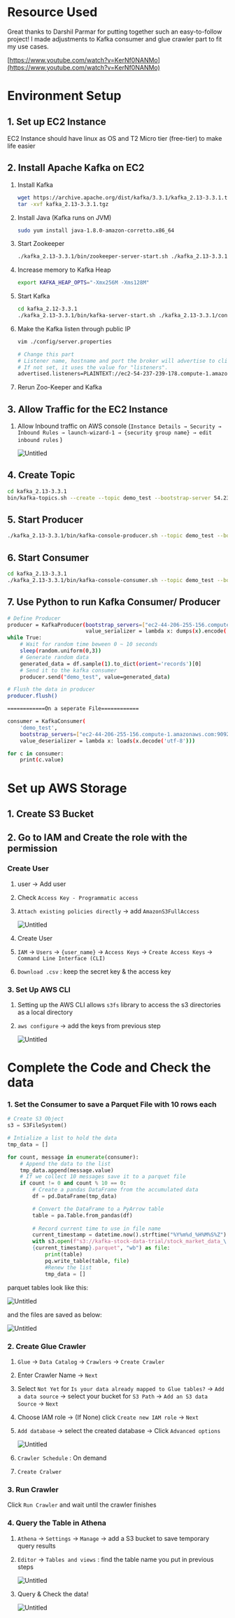 # Resource Used
Great thanks to Darshil Parmar for putting together such an easy-to-follow project! 
I made adjustments to Kafka consumer and glue crawler part to fit my use cases. 

[https://www.youtube.com/watch?v=KerNf0NANMo](https://www.youtube.com/watch?v=KerNf0NANMo)

# Environment Setup

## 1. Set up EC2 Instance

EC2 Instance should have linux as OS and T2 Micro tier (free-tier) to make life easier 

## 2. Install Apache Kafka on EC2

1. Install Kafka 
    
    ```bash
    wget https://archive.apache.org/dist/kafka/3.3.1/kafka_2.13-3.3.1.tgz
    tar -xvf kafka_2.13-3.3.1.tgz
    ```
    
2. Install Java (Kafka runs on JVM) 
    
    ```bash
    sudo yum install java-1.8.0-amazon-corretto.x86_64
    ```
    
3. Start Zookeeper 
    
    ```bash
    ./kafka_2.13-3.3.1/bin/zookeeper-server-start.sh ./kafka_2.13-3.3.1/config/zookeeper.properties
    ```
    
4. Increase memory to Kafka Heap 
    
    ```bash
    export KAFKA_HEAP_OPTS="-Xmx256M -Xms128M"
    ```
    
5. Start Kafka
    
    ```bash
    cd kafka_2.12-3.3.1
    ./kafka_2.13-3.3.1/bin/kafka-server-start.sh ./kafka_2.13-3.3.1/config/server.properties 
    ```
    
6. Make the Kafka listen through public IP
    
    ```bash
    vim ./config/server.properties 
    
    # Change this part 
    # Listener name, hostname and port the broker will advertise to clients.
    # If not set, it uses the value for "listeners".
    advertised.listeners=PLAINTEXT://ec2-54-237-239-178.compute-1.amazonaws.com:9092
    ```
    
7. Rerun Zoo-Keeper and Kafka

## 3. Allow Traffic for the EC2 Instance

1. Allow Inbound traffic on AWS console (`Instance Details → Security → Inbound Rules → launch-wizard-1 → {security group name} → edit inbound rules` ) 
    
    ![Untitled](https://github.com/dougieduk/kafka_stock_data_collection_project/blob/main/resources_for_md/images/Untitled.png)
    

## 4. Create Topic

```bash
cd kafka_2.13-3.3.1
bin/kafka-topics.sh --create --topic demo_test --bootstrap-server 54.237.239.178:9092 --replication-factor 1 --partitions 1
```

## 5. Start Producer

```bash
./kafka_2.13-3.3.1/bin/kafka-console-producer.sh --topic demo_test --bootstrap-server ec2-44-206-255-156.compute-1.amazonaws.com:9092
```

## 6. Start Consumer

```bash
cd kafka_2.13-3.3.1
./kafka_2.13-3.3.1/bin/kafka-console-consumer.sh --topic demo_test --bootstrap-server ec2-44-206-255-156.compute-1.amazonaws.com:9092
```

## 7. Use Python to run Kafka Consumer/ Producer

```bash
# Define Producer
producer = KafkaProducer(bootstrap_servers=["ec2-44-206-255-156.compute-1.amazonaws.com"],
                         value_serializer = lambda x: dumps(x).encode('utf-8'))
while True: 
    # Wait for random time beween 0 ~ 10 seconds
    sleep(random.uniform(0,3)) 
    # Generate random data 
    generated_data = df.sample(1).to_dict(orient='records')[0]
    # Send it to the kafka consumer 
    producer.send("demo_test", value=generated_data)

# Flush the data in producer 
producer.flush() 

============On a seperate File============

consumer = KafkaConsumer(
    'demo_test',
    bootstrap_servers=["ec2-44-206-255-156.compute-1.amazonaws.com:9092"],
    value_deserializer = lambda x: loads(x.decode('utf-8')))

for c in consumer: 
    print(c.value)
```

# Set up AWS Storage

## 1. Create S3 Bucket

## 2. Go to IAM and Create the role with the permission

### Create User

1. user  → Add user 
2. Check `Access Key - Programmatic access` 
3. `Attach existing policies directly` → add  `AmazonS3FullAccess`
    
    ![Untitled](https://github.com/dougieduk/kafka_stock_data_collection_project/blob/main/resources_for_md/images/Untitled1.png)
    
4. Create User
5. `IAM` → `Users` → `{user_name}` → `Access Keys` → `Create Access Keys` → `Command Line Interface (CLI)`
6. `Download .csv` : keep the secret key & the access key 

### 3. Set Up AWS CLI

1. Setting up the AWS CLI allows `s3fs` library to access the s3 directories as a local directory
2. `aws configure` → add the keys from previous step 
    
    ![Untitled](https://github.com/dougieduk/kafka_stock_data_collection_project/blob/main/resources_for_md/images/Untitled2.png)
    

# Complete the Code and Check the data

### 1. Set the Consumer to save a Parquet File with 10 rows each

```python
# Create S3 Object 
s3 = S3FileSystem() 

# Intialize a list to hold the data 
tmp_data = [] 

for count, message in enumerate(consumer): 
    # Append the data to the list 
    tmp_data.append(message.value)
    # If we collect 10 messages save it to a parquet file
    if count != 0 and count % 10 == 0: 
        # Create a pandas DataFrame from the accumulated data
        df = pd.DataFrame(tmp_data)

        # Convert the DataFrame to a PyArrow table
        table = pa.Table.from_pandas(df)
        
        # Record current time to use in file name 
        current_timestamp = datetime.now().strftime("%Y%m%d_%H%M%S%Z")
        with s3.open(f"s3://kafka-stock-data-trial/stock_market_data_\
        {current_timestamp}.parquet", "wb") as file:
            print(table)
            pq.write_table(table, file)    
            #Renew the list 
            tmp_data = [] 
```

parquet tables look like this: 

![Untitled](https://github.com/dougieduk/kafka_stock_data_collection_project/blob/main/resources_for_md/images/Untitled3.png)

and the files are saved as below: 

![Untitled](https://github.com/dougieduk/kafka_stock_data_collection_project/blob/main/resources_for_md/images/Untitled4.png)

### 2. Create Glue Crawler

1. `Glue` → `Data Catalog` → `Crawlers` → `Create Crawler` 
2. Enter Crawler Name → `Next` 
3. Select `Not Yet` for `Is your data already mapped to Glue tables?` → `Add a data source` → select your bucket for `S3 Path` → `Add an S3 data Source` → `Next` 
4. Choose IAM role → (If None) click `Create new IAM role` → `Next` 
5. `Add database` → select the created database → Click `Advanced options` 
    
    ![Untitled](https://github.com/dougieduk/kafka_stock_data_collection_project/blob/main/resources_for_md/images/Untitled5.png)
    
6. `Crawler Schedule` : On demand 
7. `Create Cralwer` 

### 3. Run Crawler

Click `Run Crawler` and wait until the crawler finishes 

### 4. Query the Table in Athena

1. `Athena` → `Settings` → `Manage` → add a S3 bucket to save temporary query results 
2. `Editor` → `Tables and views` : find the table name you put in previous steps 
    
    ![Untitled](https://github.com/dougieduk/kafka_stock_data_collection_project/blob/main/resources_for_md/images/Untitled6.png)
    
3. Query & Check the data!
    
    ![Untitled](https://github.com/dougieduk/kafka_stock_data_collection_project/blob/main/resources_for_md/images/Untitled7.png)
